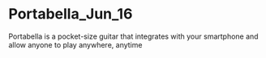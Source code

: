 # Portabella_Jun_16

Portabella is a pocket-size guitar that integrates with your smartphone and allow anyone to play anywhere, anytime
